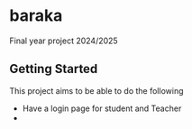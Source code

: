# baraka

Final year project 2024/2025

## Getting Started
This project aims to be able to do the following
  - Have a login page for student and Teacher
  - 
